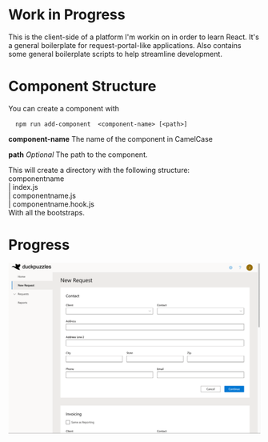 # Work in Progress
This is the client-side of a platform I'm workin on in order to learn React.
It's a general boilerplate for request-portal-like applications.
Also contains some general boilerplate scripts to help streamline development.

# Component Structure
You can create a component with
```
  npm run add-component  <component-name> [<path>]
```
**component-name** The name of the component in CamelCase

**path** *Optional* The path to the component.

This will create a directory with the following structure:  
componentname  
|   index.js  
|   componentname.js  
|   componentname.hook.js  
With all the bootstraps.

# Progress
![](/docs/images/Progress.png?raw=true)